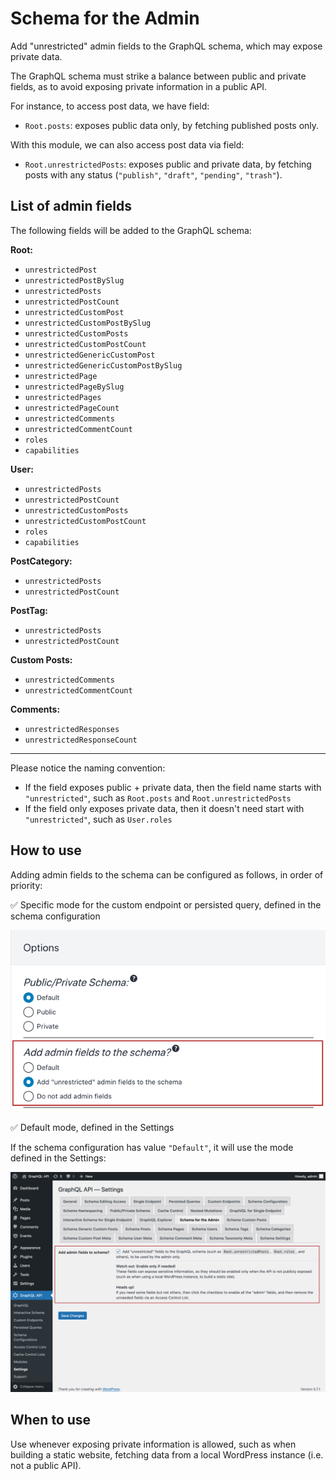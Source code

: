 # Schema for the Admin

Add "unrestricted" admin fields to the GraphQL schema, which may expose private data.

The GraphQL schema must strike a balance between public and private fields, as to avoid exposing private information in a public API.

For instance, to access post data, we have field:

- `Root.posts`: exposes public data only, by fetching published posts only.

With this module, we can also access post data via field:

- `Root.unrestrictedPosts`: exposes public and private data, by fetching posts with any status (`"publish"`, `"draft"`, `"pending"`, `"trash"`).

## List of admin fields

The following fields will be added to the GraphQL schema:

**Root:**

- `unrestrictedPost`
- `unrestrictedPostBySlug`
- `unrestrictedPosts`
- `unrestrictedPostCount`
- `unrestrictedCustomPost`
- `unrestrictedCustomPostBySlug`
- `unrestrictedCustomPosts`
- `unrestrictedCustomPostCount`
- `unrestrictedGenericCustomPost`
- `unrestrictedGenericCustomPostBySlug`
- `unrestrictedPage`
- `unrestrictedPageBySlug`
- `unrestrictedPages`
- `unrestrictedPageCount`
- `unrestrictedComments`
- `unrestrictedCommentCount`
- `roles`
- `capabilities`

**User:**

- `unrestrictedPosts`
- `unrestrictedPostCount`
- `unrestrictedCustomPosts`
- `unrestrictedCustomPostCount`
- `roles`
- `capabilities`

**PostCategory:**

- `unrestrictedPosts`
- `unrestrictedPostCount`

**PostTag:**

- `unrestrictedPosts`
- `unrestrictedPostCount`

**Custom Posts:**

- `unrestrictedComments`
- `unrestrictedCommentCount`

**Comments:**

- `unrestrictedResponses`
- `unrestrictedResponseCount`

---

Please notice the naming convention:

- If the field exposes public + private data, then the field name starts with `"unrestricted"`, such as `Root.posts` and `Root.unrestrictedPosts`
- If the field only exposes private data, then it doesn't need start with `"unrestricted"`, such as `User.roles`

## How to use

Adding admin fields to the schema can be configured as follows, in order of priority:

✅ Specific mode for the custom endpoint or persisted query, defined in the schema configuration

<a href="../../images/schema-configuration-adding-admin-fields-to-schema.png" target="_blank">![Adding admin fields to the schema, set in the Schema configuration](../../images/schema-configuration-adding-admin-fields-to-schema.png "Adding admin fields to the schema, set in the Schema configuration")</a>

✅ Default mode, defined in the Settings

If the schema configuration has value `"Default"`, it will use the mode defined in the Settings:

<a href="../../images/settings-admin-schema.png" target="_blank">![Schema for the Admin, in the Settings](../../images/settings-admin-schema.png "Schema for the Admin, in the Settings")</a>

## When to use

Use whenever exposing private information is allowed, such as when building a static website, fetching data from a local WordPress instance (i.e. not a public API).

